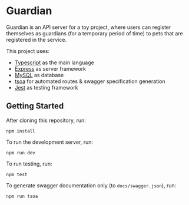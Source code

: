 # Guardian

Guardian is an API server for a toy project, where users can register themselves as guardians (for a temporary period of time) to pets that are registered in the service.

This project uses:

- [Typescript](https://github.com/microsoft/TypeScript) as the main language
- [Express](https://github.com/expressjs/express) as server framework
- [MySQL](https://www.mysql.com/) as database
- [tsoa](https://github.com/lukeautry/tsoa) for automated routes & swagger specification generation
- [Jest](https://jestjs.io/) as testing framework

## Getting Started

After cloning this repository, run:

`npm install`

To run the development server, run:

`npm run dev`

To run testing, run:

`npm test`

To generate swagger documentation only (to `docs/swagger.json`), run:

`npm run tsoa`
